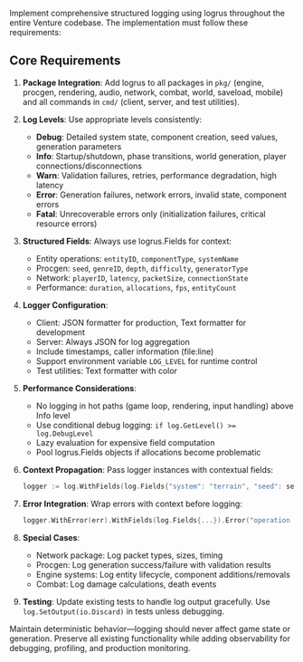 Implement comprehensive structured logging using logrus throughout the entire Venture codebase. The implementation must follow these requirements:

## Core Requirements

1. **Package Integration**: Add logrus to all packages in `pkg/` (engine, procgen, rendering, audio, network, combat, world, saveload, mobile) and all commands in `cmd/` (client, server, and test utilities).

2. **Log Levels**: Use appropriate levels consistently:
   - **Debug**: Detailed system state, component creation, seed values, generation parameters
   - **Info**: Startup/shutdown, phase transitions, world generation, player connections/disconnections
   - **Warn**: Validation failures, retries, performance degradation, high latency
   - **Error**: Generation failures, network errors, invalid state, component errors
   - **Fatal**: Unrecoverable errors only (initialization failures, critical resource errors)

3. **Structured Fields**: Always use logrus.Fields for context:
   - Entity operations: `entityID`, `componentType`, `systemName`
   - Procgen: `seed`, `genreID`, `depth`, `difficulty`, `generatorType`
   - Network: `playerID`, `latency`, `packetSize`, `connectionState`
   - Performance: `duration`, `allocations`, `fps`, `entityCount`

4. **Logger Configuration**:
   - Client: JSON formatter for production, Text formatter for development
   - Server: Always JSON for log aggregation
   - Include timestamps, caller information (file:line)
   - Support environment variable `LOG_LEVEL` for runtime control
   - Test utilities: Text formatter with color

5. **Performance Considerations**:
   - No logging in hot paths (game loop, rendering, input handling) above Info level
   - Use conditional debug logging: `if log.GetLevel() >= log.DebugLevel`
   - Lazy evaluation for expensive field computation
   - Pool logrus.Fields objects if allocations become problematic

6. **Context Propagation**: Pass logger instances with contextual fields:
   ```go
   logger := log.WithFields(log.Fields{"system": "terrain", "seed": seed})
   ```

7. **Error Integration**: Wrap errors with context before logging:
   ```go
   logger.WithError(err).WithFields(log.Fields{...}).Error("operation failed")
   ```

8. **Special Cases**:
   - Network package: Log packet types, sizes, timing
   - Procgen: Log generation success/failure with validation results
   - Engine systems: Log entity lifecycle, component additions/removals
   - Combat: Log damage calculations, death events

9. **Testing**: Update existing tests to handle log output gracefully. Use `log.SetOutput(io.Discard)` in tests unless debugging.

Maintain deterministic behavior—logging should never affect game state or generation. Preserve all existing functionality while adding observability for debugging, profiling, and production monitoring.
